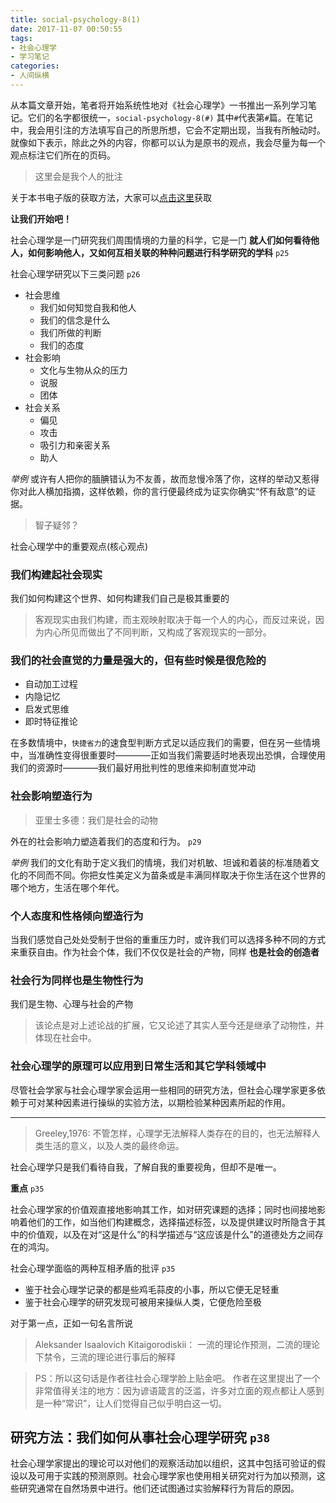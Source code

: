 ```yaml
---
title: social-psychology-8(1)
date: 2017-11-07 00:50:55
tags:
- 社会心理学
- 学习笔记
categories:
- 人间纵横
---
```


从本篇文章开始，笔者将开始系统性地对《社会心理学》一书推出一系列学习笔记。它们的名字都很统一，`social-psychology-8(#)` 其中`#`代表第`#`篇。在笔记中，我会用引注的方法填写自己的所思所想，它会不定期出现，当我有所触动时。就像如下表示，除此之外的内容，你都可以认为是原书的观点，我会尽量为每一个观点标注它们所在的页码。

>这里会是我个人的批注

关于本书电子版的获取方法，大家可以[点击这里](https://pan.baidu.com/share/link?shareid=3699699675&uk=2820978898)获取

**让我们开始吧！**

<!--more-->

社会心理学是一门研究我们周围情境的力量的科学，它是一门 **就人们如何看待他人，如何影响他人，又如何互相关联的种种问题进行科学研究的学科** `p25`

社会心理学研究以下三类问题 `p26`

- 社会思维
    - 我们如何知觉自我和他人
    - 我们的信念是什么
    - 我们所做的判断
    - 我们的态度
- 社会影响
    - 文化与生物从众的压力
    - 说服
    - 团体
- 社会关系
    - 偏见
    - 攻击
    - 吸引力和亲密关系
    - 助人

*举例* 或许有人把你的腼腆错认为不友善，故而怠慢冷落了你，这样的举动又惹得你对此人横加指摘，这样依赖，你的言行便最终成为证实你确实“怀有敌意”的证据。

> 智子疑邻？

社会心理学中的重要观点(核心观点)

### 我们构建起社会现实

我们如何构建这个世界、如何构建我们自己是极其重要的

>客观现实由我们构建，而主观映射取决于每一个人的内心，而反过来说，因为内心所见而做出了不同判断，又构成了客观现实的一部分。

### 我们的社会直觉的力量是强大的，但有些时候是很危险的

- 自动加工过程
- 内隐记忆
- 启发式思维
- 即时特征推论

在多数情境中，`快捷省力`的速食型判断方式足以适应我们的需要，但在另一些情境中，当准确性变得很重要时————正如当我们需要适时地表现出恐惧，合理使用我们的资源时————我们最好用批判性的思维来抑制直觉冲动

### 社会影响塑造行为

>亚里士多德：我们是社会的动物

外在的社会影响力塑造着我们的态度和行为。 `p29`

*举例* 我们的文化有助于定义我们的情境，我们对机敏、坦诚和着装的标准随着文化的不同而不同。你把女性美定义为苗条或是丰满同样取决于你生活在这个世界的哪个地方，生活在哪个年代。

### 个人态度和性格倾向塑造行为

当我们感觉自己处处受制于世俗的重重压力时，或许我们可以选择多种不同的方式来重获自由。作为社会个体，我们不仅仅是社会的产物，同样 **也是社会的创造者**

### 社会行为同样也是生物性行为

我们是生物、心理与社会的产物

> 该论点是对上述论战的扩展，它又论述了其实人至今还是继承了动物性，并体现在社会中。

### 社会心理学的原理可以应用到日常生活和其它学科领域中

尽管社会学家与社会心理学家会运用一些相同的研究方法，但社会心理学家更多依赖于可对某种因素进行操纵的实验方法，以期检验某种因素所起的作用。

--------------

>Greeley,1976: 不管怎样，心理学无法解释人类存在的目的，也无法解释人类生活的意义，以及人类的最终命运。

社会心理学只是我们看待自我，了解自我的重要视角，但却不是唯一。

**重点** `p35`

社会心理学家的价值观直接地影响其工作，如对研究课题的选择；同时也间接地影响着他们的工作，如当他们构建概念，选择描述标签，以及提供建议时所隐含于其中的价值观，以及在对“这是什么”的科学描述与“这应该是什么”的道德处方之间存在的鸿沟。

社会心理学面临的两种互相矛盾的批评 `p35`

- 鉴于社会心理学记录的都是些鸡毛蒜皮的小事，所以它便无足轻重
- 鉴于社会心理学的研究发现可被用来操纵人类，它便危险至极

对于第一点，正如一句名言所说

> Aleksander Isaalovich Kitaigorodiskii： 一流的理论作预测，二流的理论下禁令，三流的理论进行事后的解释

> PS：所以这句话是作者往社会心理学脸上贴金吧。
> 作者在这里提出了一个非常值得关注的地方：因为谚语箴言的泛滥，许多对立面的观点都让人感到是一种“常识”，让人们觉得自己似乎明白这一切。

## 研究方法：我们如何从事社会心理学研究 `p38`

社会心理学家提出的理论可以对他们的观察活动加以组织，这其中包括可验证的假设以及可用于实践的预测原则。社会心理学家也使用相关研究对行为加以预测，这些研究通常在自然场景中进行。他们还试图通过实验解释行为背后的原因。


